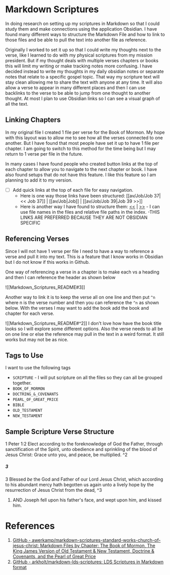# Markdown Scriptures
In doing research on setting up my scriptures in Markdown so that I could study them and make connections using the 
application Obsidian. I have found many different ways to structure the Markdown File and how to link to those files
and be able to pull the text into another file as reference.

Originally I worked to set it up so that I could write my thoughts next to the verse, like I learned to do with my physical
scriptures from my mission president. But if my thought deals with multiple verses chapters or books this will limit my
writing or make tracking notes more confusing. I have decided instead to write my thoughts in my  daily obsidian notes
or separate notes that relate to a specific gospel topic. That way my scripture text will stay clean allowing me to share
the text with anyone at any time. It will also allow a verse to appear in many different places and then I can use backlinks
to the verse to be able to jump from one thought to another thought. At most I plan to use Obsidian links so I can see a
visual graph of all the text.

## Linking Chapters
In my original file I created 1 file per verse for the Book of Mormon. My hope with this layout was to allow me to see
how all the verses connected to one another. But I have found that most people have set it up to have 1 file per chapter.
I am going to switch to this method for the time being but I may return to 1 verse per file in the future.

In many cases I have found people who created button links at the top of each chapter to allow you to navigate to the
next chapter or book. I have also found setups that do not have this feature. I like this feature so I am planning to add
it to my version.
+ [ ] Add quick links at the top of each file for easy navigation.
	+ Here is one way those links have been structured: [[av/Job/Job 37|<< Job 37]] | [[av/Job|Job]] | [[av/Job/Job 39|Job 39 >>]]
	+ Here is another way I have found to structure them: [<<](1%20Nephi%203v17.md) | [>>](1%20Nephi%203v19.md) - I can use file names in the files and relative file paths in the index. -THIS LINKS ARE PREFERRED BECAUSE THEY ARE NOT OBSIDIAN SPECIFIC

## Referencing Verses

Since I will not have 1 verse per file I need to have a way to reference a verse and pull it into my text. This is a feature
that I know works in Obsidian but I do not know if this works in Github.

One way of referencing a verse in a chapter is to make each vs a heading and then I can reference the header as shown below

![[Markdown_Scriptures_README#3]]

Another way to link it is to keep the verse all on one line and then put `^n` where n is the verse number and then you can
reference the `^n` as shown below. With the verses I may want to add the book add the book and chapter for each verse.

![[Markdown_Scriptures_README#^2]]
I don't love how have the book title looks so I will explore some different options. Also the verse needs to all be on one line
or else the reference may pull in the text in a weird format. It still works but may not be as nice.

## Tags to Use
I want to use the following tags
+ `SCRIPTURE` - I will put scripture on all the files so they can all be grouped together.
+ `BOOK_OF_MORMON`
+ `DOCTRING_&_COVENANTS`
+ `PEARL_OF_GREAT_PRICE`
+ `BIBLE`
+ `OLD_TESTAMENT`
+ `NEW_TESTAMENT`


## Sample Scripture Verse Structure

1 Peter 1:2 Elect according to the foreknowledge of God the Father, through sanctification of the Spirit, unto obedience and sprinkling of the blood of Jesus Christ: Grace unto you, and peace, be multiplied. ^2

##### 3
3 Blessed _be_ the God and Father of our Lord Jesus Christ, which according to his abundant mercy hath begotten us again unto a lively hope by the resurrection of Jesus Christ from the dead, ^3


1. AND Joseph fell upon his father's face, and wept upon him, and kissed him. 

# References
1. [GitHub - awerkamp/markdown-scriptures-standard-works-church-of-jesus-christ: Markdown Files by Chapter: The Book of Mormon, The King James Version of Old Testament & New Testament, Doctrine & Covenants, and the Pearl of Great Price](https://github.com/awerkamp/markdown-scriptures-standard-works-church-of-jesus-christ)
2. [GitHub - arkholt/markdown-lds-scriptures: LDS Scriptures in Markdown format](https://github.com/arkholt/markdown-lds-scriptures)
